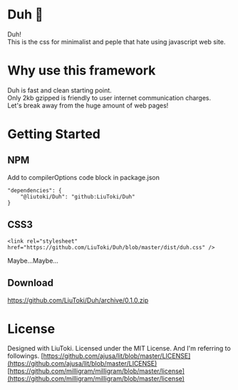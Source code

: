 # Duh 🍠
Duh!  
This is the css for minimalist and peple that hate using javascript web site.

# Why use this framework
Duh is fast and clean starting point.  
Only 2kb gzipped is friendly to user internet communication charges.  
Let's break away from the huge amount of web pages!

# Getting Started
## NPM
Add to compilerOptions code block in package.json
```
"dependencies": {
	"@liutoki/Duh": "github:LiuToki/Duh"
}
```
## CSS3
```
<link rel="stylesheet" href="https://github.com/LiuToki/Duh/blob/master/dist/duh.css" />
```

Maybe...Maybe...

## Download
https://github.com/LiuToki/Duh/archive/0.1.0.zip

# License
Designed with LiuToki. Licensed under the MIT License.
And I'm referring to followings.
[https://github.com/ajusa/lit/blob/master/LICENSE](https://github.com/ajusa/lit/blob/master/LICENSE)  
[https://github.com/milligram/milligram/blob/master/license](https://github.com/milligram/milligram/blob/master/license)
